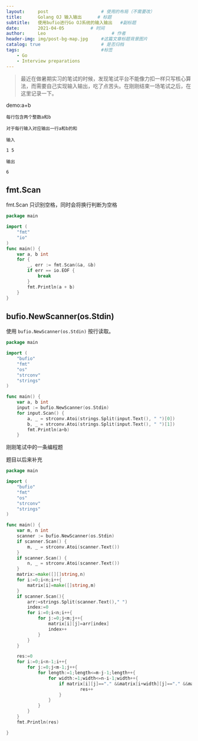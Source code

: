 ```yaml
---
layout:     post   				    # 使用的布局（不需要改）
title:      Golang OJ 输入输出		# 标题 
subtitle:   使用bufio进行Go OJ系统的输入输出   #副标题
date:       2021-04-05			# 时间
author:     Leo 						# 作者
header-img: img/post-bg-map.jpg 	#这篇文章标题背景图片
catalog: true 						# 是否归档
tags:								#标签
    - Go
    - Interview preparations
---
```


>最近在做暑期实习的笔试的时候，发现笔试平台不能像力扣一样只写核心算法，而需要自己实现输入输出，吃了点苦头。在刚刚结束一场笔试之后，在这里记录一下。

demo:a+b
```
每行包含两个整数a和b

对于每行输入对应输出一行a和b的和

输入

1 5

输出

6
```

## fmt.Scan

fmt.Scan 只识别空格，同时会将换行判断为空格

```go
package main

import (
	"fmt"
	"io"
)
func main() {
	var a, b int
	for {
		_, err := fmt.Scan(&a, &b)
		if err == io.EOF {
			break
		}
		fmt.Println(a + b)
	}
}
```

## bufio.NewScanner(os.Stdin)

使用 `bufio.NewScanner(os.Stdin)` 按行读取。

```go
package main

import (
	"bufio"
	"fmt"
	"os"
	"strconv"
	"strings"
)

func main() {
	var a, b int
	input := bufio.NewScanner(os.Stdin)
	for input.Scan() {
		a, _ = strconv.Atoi(strings.Split(input.Text(), " ")[0])
		b, _ = strconv.Atoi(strings.Split(input.Text(), " ")[1])
		fmt.Println(a+b)
	}
```


刚刚笔试中的一条编程题

题目以后来补充

```go
package main

import (
	"bufio"
	"fmt"
	"os"
	"strconv"
	"strings"
)

func main() {
	var m, n int
	scanner := bufio.NewScanner(os.Stdin)
	if scanner.Scan() {
		m, _ = strconv.Atoi(scanner.Text())
	}
	if scanner.Scan() {
		n, _ = strconv.Atoi(scanner.Text())
	}
	matrix:=make([][]string,n)
	for i:=0;i<n;i++{
		matrix[i]=make([]string,m)
	}
	if scanner.Scan(){
		arr:=strings.Split(scanner.Text()," ")
		index:=0
		for i:=0;i<n;i++{
			for j:=0;j<m;j++{
				matrix[i][j]=arr[index]
				index++
			}
		}
	}

	res:=0
	for i:=0;i<n-1;i++{
		for j:=0;j<m-1;j++{
			for length:=1;length<=m-j-1;length++{
				for width:=1;width<=n-i-1;width++{
					if matrix[i][j]=="." &&matrix[i+width][j]=="." &&matrix[i][j+length]=="." &&matrix[i+width][j+length]=="."{
							res++
					}
				}
			}
		}
	}
	fmt.Println(res)

}
```


